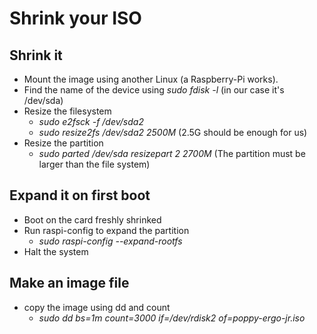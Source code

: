 # Shrink your ISO

## Shrink it
* Mount the image using another Linux (a Raspberry-Pi works).
* Find the name of the device using *sudo fdisk -l* (in our case it's /dev/sda)
* Resize the filesystem
    * *sudo e2fsck -f /dev/sda2*
    * *sudo resize2fs /dev/sda2 2500M* (2.5G should be enough for us)
* Resize the partition
    * *sudo parted /dev/sda resizepart 2 2700M* (The partition must be larger than the file system)

##  Expand it on first boot
* Boot on the card freshly shrinked
* Run raspi-config to expand the partition
    * *sudo raspi-config --expand-rootfs*
* Halt the system

## Make an image file
 * copy the image using dd and count
    * *sudo dd bs=1m count=3000 if=/dev/rdisk2 of=poppy-ergo-jr.iso*
